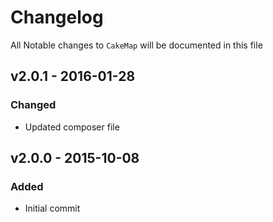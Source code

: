 # Changelog

All Notable changes to `CakeMap` will be documented in this file

## v2.0.1 - 2016-01-28

### Changed
- Updated composer file

## v2.0.0 - 2015-10-08

### Added
- Initial commit